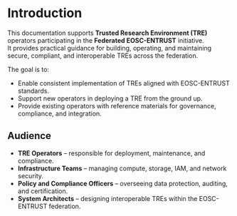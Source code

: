 # Introduction

This documentation supports **Trusted Research Environment (TRE)** operators participating in the **Federated EOSC-ENTRUST** initiative.  
It provides practical guidance for building, operating, and maintaining secure, compliant, and interoperable TREs across the federation.

The goal is to:
- Enable consistent implementation of TREs aligned with EOSC-ENTRUST standards.
- Support new operators in deploying a TRE from the ground up.
- Provide existing operators with reference materials for governance, compliance, and integration.

## Audience

- **TRE Operators** – responsible for deployment, maintenance, and compliance.
- **Infrastructure Teams** – managing compute, storage, IAM, and network security.
- **Policy and Compliance Officers** – overseeing data protection, auditing, and certification.
- **System Architects** – designing interoperable TREs within the EOSC-ENTRUST federation.